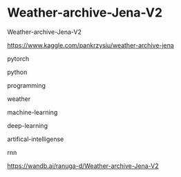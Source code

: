 # Weather-archive-Jena-V2
Weather-archive-Jena-V2

https://www.kaggle.com/pankrzysiu/weather-archive-jena

pytorch

python

programming

weather

machine-learning

deep-learning

artifical-intelligense

rnn

https://wandb.ai/ranuga-d/Weather-archive-Jena-V2
